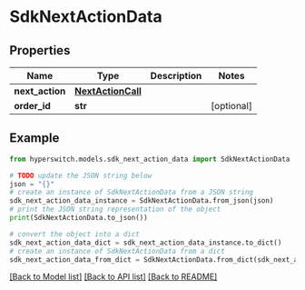 # SdkNextActionData


## Properties

Name | Type | Description | Notes
------------ | ------------- | ------------- | -------------
**next_action** | [**NextActionCall**](NextActionCall.md) |  | 
**order_id** | **str** |  | [optional] 

## Example

```python
from hyperswitch.models.sdk_next_action_data import SdkNextActionData

# TODO update the JSON string below
json = "{}"
# create an instance of SdkNextActionData from a JSON string
sdk_next_action_data_instance = SdkNextActionData.from_json(json)
# print the JSON string representation of the object
print(SdkNextActionData.to_json())

# convert the object into a dict
sdk_next_action_data_dict = sdk_next_action_data_instance.to_dict()
# create an instance of SdkNextActionData from a dict
sdk_next_action_data_from_dict = SdkNextActionData.from_dict(sdk_next_action_data_dict)
```
[[Back to Model list]](../README.md#documentation-for-models) [[Back to API list]](../README.md#documentation-for-api-endpoints) [[Back to README]](../README.md)


